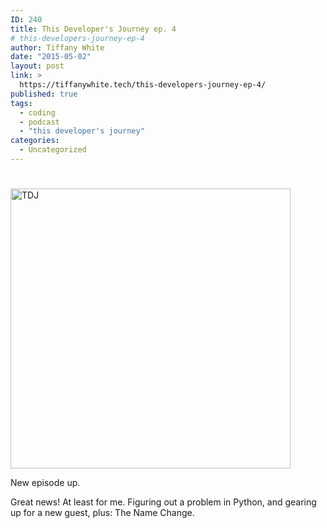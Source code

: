```yaml
---
ID: 240
title: This Developer's Journey ep. 4
# this-developers-journey-ep-4
author: Tiffany White
date: "2015-05-02"
layout: post
link: >
  https://tiffanywhite.tech/this-developers-journey-ep-4/
published: true
tags:
  - coding
  - podcast
  - "this developer's journey"
categories:
  - Uncategorized
---
```

<h1></h1>

<img class=" aligncenter" src="http://helloburgh.me/wp-content/uploads/2015/05/wpid-Dev-Logo.png" alt="TDJ" width="448" height="448" />

New episode up.

Great news! At least for me. Figuring out a problem in Python, and gearing up for a new guest, plus: The Name Change.